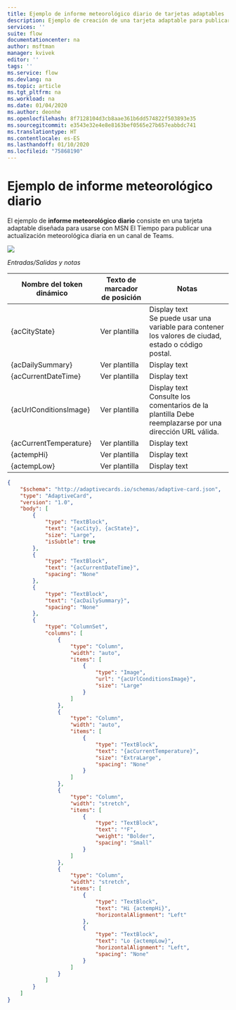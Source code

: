 ```yaml
---
title: Ejemplo de informe meteorológico diario de tarjetas adaptables | Microsoft Docs
description: Ejemplo de creación de una tarjeta adaptable para publicar una actualización meteorológica diaria en un canal de Teams
services: ''
suite: flow
documentationcenter: na
author: msftman
manager: kvivek
editor: ''
tags: ''
ms.service: flow
ms.devlang: na
ms.topic: article
ms.tgt_pltfrm: na
ms.workload: na
ms.date: 01/04/2020
ms.author: deonhe
ms.openlocfilehash: 8f7128104d3cb8aae361b6dd574822f503893e35
ms.sourcegitcommit: e3543e32e4e8e8163bef0565e27b657eabbdc741
ms.translationtype: HT
ms.contentlocale: es-ES
ms.lasthandoff: 01/10/2020
ms.locfileid: "75868190"
---
```

# <a name="daily-weather-report-sample"></a>Ejemplo de informe meteorológico diario

El ejemplo de **informe meteorológico diario** consiste en una tarjeta adaptable diseñada para usarse con MSN El Tiempo para publicar una actualización meteorológica diaria en un canal de Teams.

![](media/adaptive-cards/weather.png)

*Entradas/Salidas y notas*

| Nombre del token dinámico     | Texto de marcador de posición | Notas                                                                         |
|------------------------|------------------|--------------------------------------------------------------------------------|
| {acCityState}          | Ver plantilla     | Display text <br>  Se puede usar una variable para contener los valores de ciudad, estado o código postal.                                                                   |
| {acDailySummary}       | Ver plantilla     | Display text                                                                   |
| {acCurrentDateTime}    | Ver plantilla     | Display text                                                                   |
| {acUrlConditionsImage} | Ver plantilla     | Display text  <br> Consulte los comentarios de la plantilla Debe reemplazarse por una dirección URL válida.                                                                 |
| {acCurrentTemperature} | Ver plantilla     | Display text                                                                   |
| {actempHi}             | Ver plantilla     | Display text                                                                   |
| {actempLow}            | Ver plantilla     | Display text                                                                   |


``` json
{
    "$schema": "http://adaptivecards.io/schemas/adaptive-card.json",
    "type": "AdaptiveCard",
    "version": "1.0",
    "body": [
        {
            "type": "TextBlock",
            "text": "{acCity}, {acState}",
            "size": "Large",
            "isSubtle": true
        },
        {
            "type": "TextBlock",
            "text": "{acCurrentDateTime}",
            "spacing": "None"
        },
        {
            "type": "TextBlock",
            "text": "{acDailySummary}",
            "spacing": "None"
        },
        {
            "type": "ColumnSet",
            "columns": [
                {
                    "type": "Column",
                    "width": "auto",
                    "items": [
                        {
                            "type": "Image",
                            "url": "{acUrlConditionsImage}",
                            "size": "Large"
                        }
                    ]
                },
                {
                    "type": "Column",
                    "width": "auto",
                    "items": [
                        {
                            "type": "TextBlock",
                            "text": "{acCurrentTemperature}",
                            "size": "ExtraLarge",
                            "spacing": "None"
                        }
                    ]
                },
                {
                    "type": "Column",
                    "width": "stretch",
                    "items": [
                        {
                            "type": "TextBlock",
                            "text": "°F",
                            "weight": "Bolder",
                            "spacing": "Small"
                        }
                    ]
                },
                {
                    "type": "Column",
                    "width": "stretch",
                    "items": [
                        {
                            "type": "TextBlock",
                            "text": "Hi {actempHi}",
                            "horizontalAlignment": "Left"
                        },
                        {
                            "type": "TextBlock",
                            "text": "Lo {actempLow}",
                            "horizontalAlignment": "Left",
                            "spacing": "None"
                        }
                    ]
                }
            ]
        }
    ]
}
```
